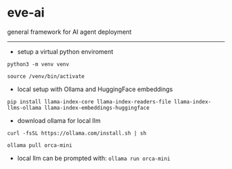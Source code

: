 # eve-ai

general framework for AI agent deployment

___

- setup a virtual python enviroment

`python3 -m venv venv`

`source /venv/bin/activate`

- local setup with Ollama and HuggingFace embeddings

`pip install llama-index-core llama-index-readers-file llama-index-llms-ollama llama-index-embeddings-huggingface`

- download ollama for local llm

`curl -fsSL https://ollama.com/install.sh | sh`

`ollama pull orca-mini`

- local llm can be prompted with: `ollama run orca-mini`

